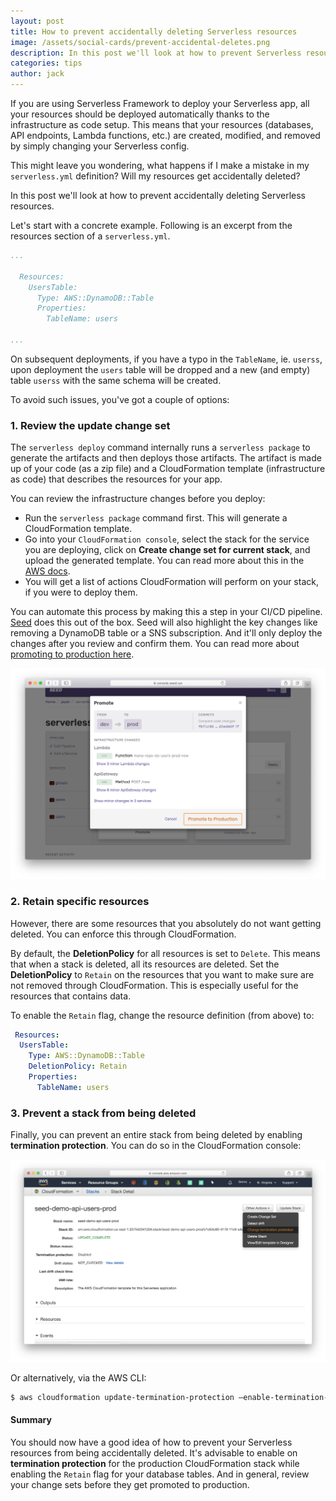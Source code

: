 ```yaml
---
layout: post
title: How to prevent accidentally deleting Serverless resources
image: /assets/social-cards/prevent-accidental-deletes.png
description: In this post we'll look at how to prevent Serverless resources from being accidentally deleted by generating change sets, setting the DeletionPolicy to Retain, and enabling stack termination protection.
categories: tips
author: jack
---
```


If you are using Serverless Framework to deploy your Serverless app, all your resources should be deployed automatically thanks to the infrastructure as code setup. This means that your resources (databases, API endpoints, Lambda functions, etc.) are created, modified, and removed by simply changing your Serverless config.

This might leave you wondering, what happens if I make a mistake in my `serverless.yml` definition? Will my resources get accidentally deleted?

In this post we'll look at how to prevent accidentally deleting Serverless resources.

Let's start with a concrete example. Following is an excerpt from the resources section of a `serverless.yml`.

``` yml
...

  Resources:
    UsersTable:
      Type: AWS::DynamoDB::Table
      Properties:
        TableName: users

...
```

On subsequent deployments, if you have a typo in the `TableName`, ie. `userss`, upon deployment the `users` table will be dropped and a new (and empty) table `userss` with the same schema will be created.

To avoid such issues, you've got a couple of options:

### 1. Review the update change set

The `serverless deploy` command internally runs a `serverless package` to generate the artifacts and then deploys those artifacts. The artifact is made up of your code (as a zip file) and a CloudFormation template (infrastructure as code) that describes the resources for your app.

You can review the infrastructure changes before you deploy:

- Run the `serverless package` command first. This will generate a CloudFormation template.
- Go into your `CloudFormation console`, select the stack for the service you are deploying, click on **Create change set for current stack**, and upload the generated template. You can read more about this in the [AWS docs](https://docs.aws.amazon.com/AWSCloudFormation/latest/UserGuide/using-cfn-updating-stacks-changesets-create.html).
- You will get a list of actions CloudFormation will perform on your stack, if you were to deploy them.

You can automate this process by making this a step in your CI/CD pipeline. [Seed](/) does this out of the box. Seed will also highlight the key changes like removing a DynamoDB table or a SNS subscription. And it'll only deploy the changes after you review and confirm them. You can read more about [promoting to production here](https://seed.run/docs/promoting-to-production).

![Seed CloudFormation Change Set](/assets/blog/how-to-prevent-serverless-resources-from-accidental-deletes/seed-cloudformation-changeset.png)

### 2. Retain specific resources

However, there are some resources that you absolutely do not want getting deleted. You can enforce this through CloudFormation.

By default, the **DeletionPolicy** for all resources is set to `Delete`. This means that when a stack is deleted, all its resources are deleted. Set the **DeletionPolicy** to `Retain` on the resources that you want to make sure are not removed through CloudFormation. This is especially useful for the resources that contains data.

To enable the `Retain` flag, change the resource definition (from above) to:

``` yml
 Resources:
  UsersTable:
    Type: AWS::DynamoDB::Table
    DeletionPolicy: Retain
    Properties:
      TableName: users
``` 

### 3. Prevent a stack from being deleted

Finally, you can prevent an entire stack from being deleted by enabling **termination protection**. You can do so in the CloudFormation console:

![CloudFormation change termination protection](/assets/blog/how-to-prevent-serverless-resources-from-accidental-deletes/cloudformation-change-termination-protection.png)

Or alternatively, via the AWS CLI:

``` bash
$ aws cloudformation update-termination-protection –enable-termination-protection –stack-name STACK_NAME
```

#### Summary

You should now have a good idea of how to prevent your Serverless resources from being accidentally deleted. It's advisable to enable on **termination protection** for the production CloudFormation stack while enabling the `Retain` flag for your database tables. And in general, review your change sets before they get promoted to production.
